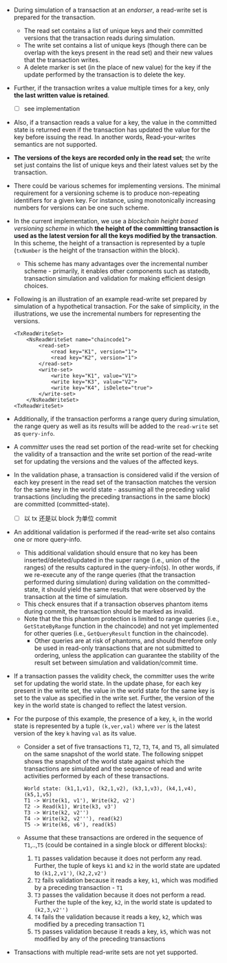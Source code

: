 <!-- https://hyperledger-fabric.readthedocs.io/en/release-1.4/readwrite.html -->

- During simulation of a transaction at an *endorser*, a read-write set is prepared for the transaction. 
    - The read set contains a list of unique keys and their committed versions that the transaction reads during simulation. 
    - The write set contains a list of unique keys (though there can be overlap with the keys present in the read set) and their new values that the transaction writes. 
    - A delete marker is set (in the place of new value) for the key if the update performed by the transaction is to delete the key.
- Further, if the transaction writes a value multiple times for a key, only **the last written value is retained**. 
    - [ ] see implementation
- Also, if a transaction reads a value for a key, the value in the committed state is returned even if the transaction has updated the value for the key before issuing the read. In another words, Read-your-writes semantics are not supported.
- **The versions of the keys are recorded only in the read set**; the write set just contains the list of unique keys and their latest values set by the transaction.
- There could be various schemes for implementing versions. The minimal requirement for a versioning scheme is to produce non-repeating identifiers for a given key. For instance, using monotonically increasing numbers for versions can be one such scheme. 
- In the current implementation, we use a *blockchain height based versioning scheme* in which **the height of the committing transaction is used as the latest version for all the keys modified by the transaction**. In this scheme, the height of a transaction is represented by a tuple (`txNumber` is the height of the transaction within the block). 
    - This scheme has many advantages over the incremental number scheme - primarily, it enables other components such as statedb, transaction simulation and validation for making efficient design choices.
- Following is an illustration of an example read-write set prepared by simulation of a hypothetical transaction. For the sake of simplicity, in the illustrations, we use the incremental numbers for representing the versions.
	
    ```
    <TxReadWriteSet>
        <NsReadWriteSet name="chaincode1">
            <read-set>
                <read key="K1", version="1">
                <read key="K2", version="1">
            </read-set>
            <write-set>
                <write key="K1", value="V1">
                <write key="K3", value="V2">
                <write key="K4", isDelete="true">
            </write-set>
        </NsReadWriteSet>
    <TxReadWriteSet>
    ```

- Additionally, if the transaction performs a range query during simulation, the range query as well as its results will be added to the `read-write` set as `query-info`.
- A *committer* uses the read set portion of the read-write set for checking the validity of a transaction and the write set portion of the read-write set for updating the versions and the values of the affected keys.
- In the validation phase, a transaction is considered valid if the version of each key present in the read set of the transaction matches the version for the same key in the world state - assuming all the preceding valid transactions (including the preceding transactions in the same block) are committed (committed-state). 
    - [ ] 以 tx 还是以 block 为单位 commit
- An additional validation is performed if the read-write set also contains one or more query-info.
    - This additional validation should ensure that no key has been inserted/deleted/updated in the super range (i.e., union of the ranges) of the results captured in the query-info(s). In other words, if we re-execute any of the range queries (that the transaction performed during simulation) during validation on the committed-state, it should yield the same results that were observed by the transaction at the time of simulation. 
    - This check ensures that if a transaction observes phantom items during commit, the transaction should be marked as invalid. 
    - Note that the this phantom protection is limited to range queries (i.e., `GetStateByRange` function in the chaincode) and not yet implemented for other queries (i.e., `GetQueryResult` function in the chaincode). 
        - Other queries are at risk of phantoms, and should therefore only be used in read-only transactions that are not submitted to ordering, unless the application can guarantee the stability of the result set between simulation and validation/commit time.
- If a transaction passes the validity check, the committer uses the write set for updating the world state. In the update phase, for each key present in the write set, the value in the world state for the same key is set to the value as specified in the write set. Further, the version of the key in the world state is changed to reflect the latest version.
- For the purpose of this example, the presence of a key, `k`, in the world state is represented by a tuple `(k,ver,val)` where `ver` is the latest version of the key `k` having `val` as its value.
    - Consider a set of five transactions `T1`, `T2`, `T3`, `T4`, and `T5`, all simulated on the same snapshot of the world state. The following snippet shows the snapshot of the world state against which the transactions are simulated and the sequence of read and write activities performed by each of these transactions.
    	
        ```
        World state: (k1,1,v1), (k2,1,v2), (k3,1,v3), (k4,1,v4), (k5,1,v5)
        T1 -> Write(k1, v1'), Write(k2, v2')
        T2 -> Read(k1), Write(k3, v3')
        T3 -> Write(k2, v2'')
        T4 -> Write(k2, v2'''), read(k2)
        T5 -> Write(k6, v6'), read(k5)
        ```
    
    - Assume that these transactions are ordered in the sequence of `T1`,..,`T5` (could be contained in a single block or different blocks):
        1. `T1` passes validation because it does not perform any read. Further, the tuple of keys `k1` and `k2` in the world state are updated to `(k1,2,v1')`, `(k2,2,v2')`
        2. `T2` fails validation because it reads a key, `k1`, which was modified by a preceding transaction - `T1`
        3. `T3` passes the validation because it does not perform a read. Further the tuple of the key, `k2`, in the world state is updated to `(k2,3,v2'')`
        4. `T4` fails the validation because it reads a key, `k2`, which was modified by a preceding transaction `T1`
        5. `T5` passes validation because it reads a key, `k5`, which was not modified by any of the preceding transactions
- Transactions with multiple read-write sets are not yet supported.